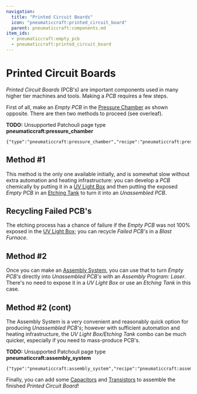 ```yaml
---
navigation:
  title: "Printed Circuit Boards"
  icon: "pneumaticcraft:printed_circuit_board"
  parent: pneumaticcraft:components.md
item_ids:
  - pneumaticcraft:empty_pcb
  - pneumaticcraft:printed_circuit_board
---
```


# Printed Circuit Boards

*Printed Circuit Boards* (PCB's) are important components used in many higher tier machines and tools. Making a *PCB* requires a few steps.

First of all, make an *Empty PCB* in the [Pressure Chamber](../manufacturing/pressure_chamber.md) as shown opposite. There are then two methods to proceed (see overleaf).

**TODO:** Unsupported Patchouli page type **pneumaticcraft:pressure_chamber**

```
{"type":"pneumaticcraft:pressure_chamber","recipe":"pneumaticcraft:pressure_chamber/empty_pcb"}
```

## Method #1

This method is the only one available initially, and is somewhat slow without extra automation and heating infrastructure: you can develop a *PCB* chemically by putting it in a [UV Light Box](../manufacturing/uv_light_box.md) and then putting the exposed *Empty PCB* in an [Etching Tank](../manufacturing/etching_tank.md) to turn it into an *Unassembled PCB*.

## Recycling Failed PCB's

The etching process has a chance of failure if the *Empty PCB* was not 100% exposed in the [UV Light Box](../manufacturing/uv_light_box.md); you can recycle *Failed PCB's* in a *Blast Furnace*.

<Recipe id="pneumaticcraft:empty_pcb_from_failed_pcb" />

## Method #2

<ItemImage id="pneumaticcraft:assembly_controller" />

Once you can make an [Assembly System](../manufacturing/assembly_system.md), you can use that to turn *Empty PCB's* directly into *Unassembled PCB's* with an *Assembly Program: Laser*. There's no need to expose it in a *UV Light Box* or use an *Etching Tank* in this case.

## Method #2 (cont)



The Assembly System is a very convenient and reasonably quick option for producing *Unassembled PCB's*; however with sufficient automation and heating infrastructure, the *UV Light Box/Etching Tank* combo can be much quicker, especially if you need to mass-produce PCB's.

**TODO:** Unsupported Patchouli page type **pneumaticcraft:assembly_system**

```
{"type":"pneumaticcraft:assembly_system","recipe":"pneumaticcraft:assembly/unassembled_pcb"}
```

Finally, you can add some [Capacitors](./capacitor.md) and [Transistors](./transistor.md) to assemble the finished *Printed Circuit Board*!

<Recipe id="pneumaticcraft:printed_circuit_board" />

